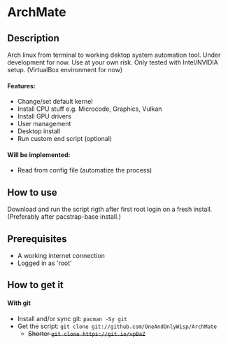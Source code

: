 # ArchMate
## Description
Arch linux from terminal to working dektop system automation tool. Under development for now. Use at your own risk.
Only tested with Intel/NVIDIA setup. (VirtualBox environment for now)

#### Features:
- Change/set default kernel
- Install CPU stuff e.g. Microcode, Graphics, Vulkan
- Install GPU drivers
- User management
- Desktop install
- Run custom end script (optional)

#### Will be implemented:
- Read from config file (automatize the process)

## How to use
Download and run the script rigth after first root login on a fresh install. (Preferably after pacstrap-base install.)

## Prerequisites

- A working internet connection
- Logged in as 'root'

## How to get it
#### With git
- Install and/or sync git: `pacman -Sy git`
- Get the script: `git clone git://github.com/OneAndOnlyWisp/ArchMate`
  - ~~Shorter `git clone https://git.io/vpBaZ`~~
